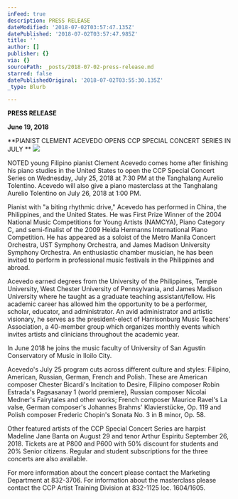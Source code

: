 ```yaml
---
inFeed: true
description: PRESS RELEASE
dateModified: '2018-07-02T03:57:47.135Z'
datePublished: '2018-07-02T03:57:47.985Z'
title: ''
author: []
publisher: {}
via: {}
sourcePath: _posts/2018-07-02-press-release.md
starred: false
datePublishedOriginal: '2018-07-02T03:55:30.135Z'
_type: Blurb

---
```

**PRESS RELEASE**

**June 19, 2018**

**PIANIST CLEMENT ACEVEDO OPENS CCP SPECIAL CONCERT SERIES IN JULY  **
![](https://the-grid-user-content.s3-us-west-2.amazonaws.com/cf008f8e-f665-4a16-824b-3d59efa15b10.jpg)

NOTED young Filipino pianist Clement Acevedo comes home after finishing his piano studies in the United States to open the CCP Special Concert Series on Wednesday, July 25, 2018 at 7:30 PM at the Tanghalang Aurelio Tolentino. Acevedo will also give a piano masterclass at the Tanghalang Aurelio Tolentino on July 26, 2018 at 1:00 PM. 

Pianist with "a biting rhythmic drive," Acevedo has performed in China, the Philippines, and the United States.  He was First Prize Winner of the 2004 National Music Competitions for Young Artists (NAMCYA), Piano Category C, and semi-finalist of the 2009 Heida Hermanns International Piano Competition. He has appeared as a soloist of the Metro Manila Concert Orchestra, UST Symphony Orchestra, and James Madison University Symphony Orchestra. An enthusiastic chamber musician, he has been invited to perform in professional music festivals in the Philippines and abroad.

Acevedo earned degrees from the University of the Philippines, Temple University, West Chester University of Pennsylvania, and James Madison University where he taught as a graduate teaching assistant/fellow. His academic career has allowed him the opportunity to be a performer, scholar, educator, and administrator.  An avid administrator and artistic visionary, he serves as the president-elect of Harrisonburg Music Teachers' Association, a 40-member group which organizes monthly events which invites artists and clinicians throughout the academic year.

In June 2018 he joins the music faculty of University of San Agustin Conservatory of Music in Iloilo City.

Acevedo's July 25 program cuts across different culture and styles: Filipino, American, Russian, German, French and Polish. These are  American composer Chester Bicardi's  Incitation to Desire, Filipino composer Robin Estrada's Pagsasanay 1 (world premiere), Russian composer Nicolai Medner's Fairytales and other works; French composer Maurice Ravel's La valse, German composer's Johannes Brahms' Klavierstücke, Op. 119 and Polish composer Frederic Chopin's Sonata No. 3 in B minor, Op. 58\.

Other featured artists of the CCP Special Concert Series are harpist Madeline Jane Banta on August 29 and tenor Arthur Espiritu September 26, 2018\. Tickets are at P800 and P600 with 50% discount for students and 20% Senior citizens.  Regular and student subscriptions for the three concerts are also available. 

For more information about the concert please contact the Marketing Department at 832-3706\.  For information about the masterclass please contact the CCP Artist Training Division at 832-1125 loc. 1604/1605\.